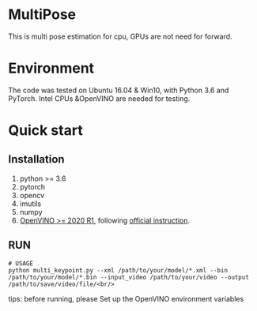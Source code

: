 MultiPose
======
This is multi pose estimation for cpu,  GPUs are not need for forward.

Environment
===
The code was tested on Ubuntu 16.04 & Win10, with Python 3.6 and PyTorch. Intel CPUs &OpenVINO are needed for testing.

Quick start
=====
## Installation
1. python >= 3.6
2. pytorch
3. opencv
4. imutils
5. numpy
6. [OpenVINO >= 2020 R1](https://software.intel.com/content/www/us/en/develop/tools/openvino-toolkit/download.html?elq_cid=6658738_ts1602130313059&erpm_id=9756844_ts1602130313059), following [official instruction](https://docs.openvinotoolkit.org/2021.1/index.html).<br/>
    

## RUN
    # USAGE
    python multi_keypoint.py --xml /path/to/your/model/*.xml --bin /path/to/your/model/*.bin --input_video /path/to/your/video --output /path/to/save/video/file/<br/>
    
tips: before running, please Set up the OpenVINO environment variables   

